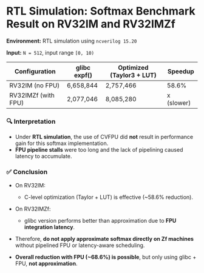 # RTL Simulation: Softmax Benchmark Result on RV32IM and RV32IMZf

**Environment:** RTL simulation using `ncverilog 15.20`

**Input:** `N = 512`, input range `[0, 10)`

| Configuration           | glibc expf() | Optimized (Taylor3 + LUT) | Speedup    |
|-------------------------|--------------|----------------------------|------------|
| RV32IM (no FPU)         |  6,658,844  | 2,757,466                    | 58.6%    |
| RV32IMZf (with FPU)     | 2,077,046       | 8,085,280                | x (slower)  |


### 🔍 Interpretation

* Under **RTL simulation**, the use of CVFPU did **not** result in performance gain for this softmax implementation.
* **FPU pipeline stalls** were too long and the lack of pipelining caused latency to accumulate.

### ✅ Conclusion

* On RV32IM:

  * C-level optimization (Taylor + LUT) is effective (\~58.6% reduction).
* On RV32IMZf:

  * glibc version performs better than approximation due to **FPU integration latency**.
* Therefore, **do not apply approximate softmax directly on Zf machines** without pipelined FPU or latency-aware scheduling.
* **Overall reduction with FPU (\~68.6%) is possible**, but only using glibc + FPU, **not approximation**.
